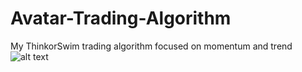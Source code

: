 # Avatar-Trading-Algorithm
My ThinkorSwim trading algorithm focused on momentum and trend
![alt text](https://i.gyazo.com/10982146db92fbb6cbca17f15e3cf630.png)
